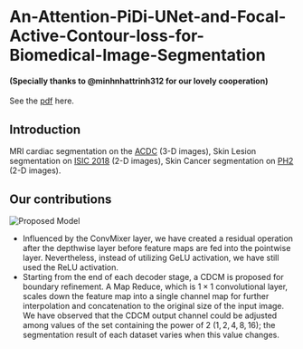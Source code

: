 # An-Attention-PiDi-UNet-and-Focal-Active-Contour-loss-for-Biomedical-Image-Segmentation
#### (Specially thanks to @minhnhattrinh312 for our lovely cooperation)
See the [pdf](https://ieeexplore.ieee.org/document/10013852) here.
## Introduction
MRI cardiac segmentation on the [ACDC](https://www.creatis.insa-lyon.fr/Challenge/acdc/databases.html) (3-D images), Skin Lesion segmentation on [ISIC 2018](https://challenge.isic-archive.com/landing/2018/45/) (2-D images), Skin Cancer segmentation on [PH2](https://www.fc.up.pt/addi/ph2%20database.html) (2-D images).
## Our contributions
![Proposed Model](https://github.com/tswizzle141/An-Attention-PiDi-UNet-and-Focal-Active-Contour-loss-for-Biomedical-Image-Segmentation/blob/main/1.jpg)
* Influenced by the ConvMixer layer, we have created a residual operation after the depthwise layer before feature maps are fed into the pointwise layer. Nevertheless, instead of utilizing GeLU activation, we have still used the ReLU activation.
* Starting from the end of each decoder stage, a CDCM is proposed for boundary refinement. A Map Reduce, which is $1 \times 1$ convolutional layer, scales down the feature map into a single channel map for further interpolation and concatenation to the original size of the input image. We have observed that the CDCM output channel could be adjusted among values of the set containing the power of 2 $({1,2,4,8,16})$; the segmentation result of each dataset varies when this value changes.
